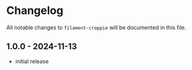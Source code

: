 # Changelog

All notable changes to `filament-croppie` will be documented in this file.

## 1.0.0 - 2024-11-13

- initial release
